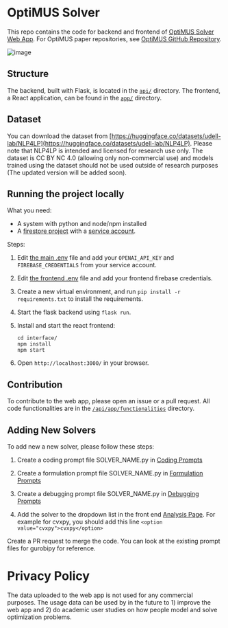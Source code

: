 # OptiMUS Solver

This repo contains the code for backend and frontend of [OptiMUS Solver Web App](https://optimus-solver.com/). For OptiMUS paper repositories, see [OptiMUS GitHub Repository](https://github.com/teshnizi/OptiMUS).

![image](https://github.com/user-attachments/assets/64837284-6f78-4158-90b3-4dae76e6e426)

## Structure

The backend, built with Flask, is located in the [`api/`](api/) directory. The frontend, a React application, can be found in the [`app/`](app/) directory.

## Dataset

You can download the dataset from [https://huggingface.co/datasets/udell-lab/NLP4LP](https://huggingface.co/datasets/udell-lab/NLP4LP). Please note that NLP4LP is intended and licensed for research use only. The dataset is CC BY NC 4.0 (allowing only non-commercial use) and models trained using the dataset should not be used outside of research purposes (The updated version will be added soon).

## Running the project locally 

What you need:
- A system with python and node/npm installed
- A [firestore project](https://firebase.google.com/docs/firestore/quickstart) with a [service account](https://firebase.google.com/support/guides/service-accounts).

Steps:
1. Edit [the main .env](https://github.com/OptiMUS-optimization-modeling/Optimus-Solver-WebApp/blob/main/.env) file and add your `OPENAI_API_KEY` and `FIREBASE_CREDENTIALS` from your service account.
2. Edit [the frontend .env](https://github.com/OptiMUS-optimization-modeling/Optimus-Solver-WebApp/blob/main/interface/.env) file and add your frontend firebase credentials.
3. Create a new virtual environment, and run `pip install -r requirements.txt` to install the requirements.
4. Start the flask backend using `flask run`.
5. Install and start the react frontend:

   ```
   cd interface/
   npm install
   npm start
   ```

6. Open `http://localhost:3000/` in your browser.

## Contribution

To contribute to the web app, please open an issue or a pull request. All code functionalities are in the [`/api/app/functionalities`](api/app/functionalities) directory.

## Adding New Solvers

To add new a new solver, please follow these steps:

1. Create a coding prompt file SOLVER_NAME.py in [Coding Prompts](https://github.com/OptiMUS-optimization-modeling/Optimus-Solver-WebApp/tree/main/api/app/functionalities/coding/prompts)
2. Create a formulation prompt file SOLVER_NAME.py in [Formulation Prompts](https://github.com/OptiMUS-optimization-modeling/Optimus-Solver-WebApp/tree/main/api/app/functionalities/formulation/prompts)
3. Create a debugging prompt file SOLVER_NAME.py in [Debugging Prompts](https://github.com/OptiMUS-optimization-modeling/Optimus-Solver-WebApp/tree/main/api/app/functionalities/debugging/prompts)
 
4. Add the solver to the dropdown list in the front end [Analysis Page](https://github.com/OptiMUS-optimization-modeling/Optimus-Solver-WebApp/blob/main/interface/src/Pages/MainApp/Analysis/AnalysisPage.js). For example for cvxpy, you should add this line  `<option value="cvxpy">cvxpy</option>`

Create a PR request to merge the code. You can look at the existing prompt files for gurobipy for reference. 

# Privacy Policy

The data uploaded to the web app is not used for any commercial purposes. The usage data can be used by in the future to 1) improve the web app and 2) do academic user studies on how people model and solve optimization problems.
